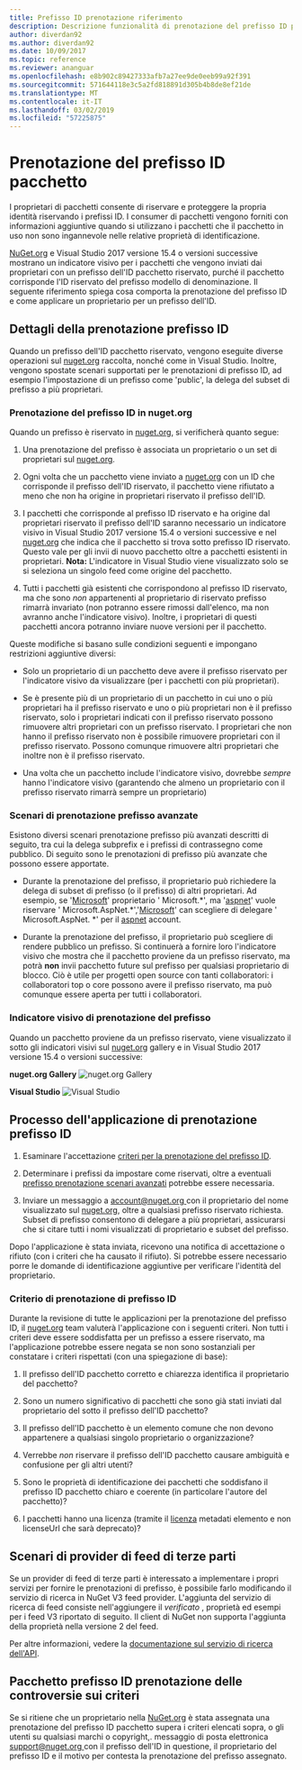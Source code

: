 ```yaml
---
title: Prefisso ID prenotazione riferimento
description: Descrizione funzionalità di prenotazione del prefisso ID pacchetto e Guida autore.
author: diverdan92
ms.author: diverdan92
ms.date: 10/09/2017
ms.topic: reference
ms.reviewer: ananguar
ms.openlocfilehash: e8b902c89427333afb7a27ee9de0eeb99a92f391
ms.sourcegitcommit: 571644118e3c5a2fd818891d305b4b8de8ef21de
ms.translationtype: MT
ms.contentlocale: it-IT
ms.lasthandoff: 03/02/2019
ms.locfileid: "57225875"
---
```

# <a name="package-id-prefix-reservation"></a>Prenotazione del prefisso ID pacchetto

I proprietari di pacchetti consente di riservare e proteggere la propria identità riservando i prefissi ID. I consumer di pacchetti vengono forniti con informazioni aggiuntive quando si utilizzano i pacchetti che il pacchetto in uso non sono ingannevole nelle relative proprietà di identificazione. 

[NuGet.org](https://www.nuget.org/) e Visual Studio 2017 versione 15.4 o versioni successive mostrano un indicatore visivo per i pacchetti che vengono inviati dai proprietari con un prefisso dell'ID pacchetto riservato, purché il pacchetto corrisponde l'ID riservato del prefisso modello di denominazione. Il seguente riferimento spiega cosa comporta la prenotazione del prefisso ID e come applicare un proprietario per un prefisso dell'ID.

## <a name="id-prefix-reservation-details"></a>Dettagli della prenotazione prefisso ID

Quando un prefisso dell'ID pacchetto riservato, vengono eseguite diverse operazioni sul [nuget.org](https://www.nuget.org/) raccolta, nonché come in Visual Studio. Inoltre, vengono spostate scenari supportati per le prenotazioni di prefisso ID, ad esempio l'impostazione di un prefisso come 'public', la delega del subset di prefisso a più proprietari.

### <a name="id-prefix-reservation-on-nugetorg"></a>Prenotazione del prefisso ID in nuget.org

Quando un prefisso è riservato in [nuget.org](https://www.nuget.org/), si verificherà quanto segue:

1. Una prenotazione del prefisso è associata un proprietario o un set di proprietari sul [nuget.org](https://www.nuget.org/).

1. Ogni volta che un pacchetto viene inviato a [nuget.org](https://www.nuget.org/) con un ID che corrisponde il prefisso dell'ID riservato, il pacchetto viene rifiutato a meno che non ha origine in proprietari riservato il prefisso dell'ID.

1. I pacchetti che corrisponde al prefisso ID riservato e ha origine dal proprietari riservato il prefisso dell'ID saranno necessario un indicatore visivo in Visual Studio 2017 versione 15.4 o versioni successive e nel [nuget.org](https://www.nuget.org/) che indica che il pacchetto si trova sotto prefisso ID riservato. Questo vale per gli invii di nuovo pacchetto oltre a pacchetti esistenti in proprietari. **Nota:** L'indicatore in Visual Studio viene visualizzato solo se si seleziona un singolo feed come origine del pacchetto.

1. Tutti i pacchetti già esistenti che corrispondono al prefisso ID riservato, ma che sono *non* appartenenti al proprietario di riservato prefisso rimarrà invariato (non potranno essere rimossi dall'elenco, ma non avranno anche l'indicatore visivo). Inoltre, i proprietari di questi pacchetti ancora potranno inviare nuove versioni per il pacchetto.

Queste modifiche si basano sulle condizioni seguenti e impongano restrizioni aggiuntive diversi:

- Solo un proprietario di un pacchetto deve avere il prefisso riservato per l'indicatore visivo da visualizzare (per i pacchetti con più proprietari).

- Se è presente più di un proprietario di un pacchetto in cui uno o più proprietari ha il prefisso riservato e uno o più proprietari non è il prefisso riservato, solo i proprietari indicati con il prefisso riservato possono rimuovere altri proprietari con un prefisso riservato. I proprietari che non hanno il prefisso riservato non è possibile rimuovere proprietari con il prefisso riservato. Possono comunque rimuovere altri proprietari che inoltre non è il prefisso riservato.

- Una volta che un pacchetto include l'indicatore visivo, dovrebbe *sempre* hanno l'indicatore visivo (garantendo che almeno un proprietario con il prefisso riservato rimarrà sempre un proprietario)

### <a name="advanced-prefix-reservation-scenarios"></a>Scenari di prenotazione prefisso avanzate

Esistono diversi scenari prenotazione prefisso più avanzati descritti di seguito, tra cui la delega subprefix e i prefissi di contrassegno come pubblico. Di seguito sono le prenotazioni di prefisso più avanzate che possono essere apportate. 

- Durante la prenotazione del prefisso, il proprietario può richiedere la delega di subset di prefisso (o il prefisso) di altri proprietari. Ad esempio, se '[Microsoft](https://www.nuget.org/profiles/microsoft)' proprietario ' Microsoft.\*', ma '[aspnet](https://www.nuget.org/profiles/aspnet)' vuole riservare ' Microsoft.AspNet.\*','[Microsoft](https://www.nuget.org/profiles/microsoft)' can scegliere di delegare ' Microsoft.AspNet. \*' per il [aspnet](https://www.nuget.org/profiles/aspnet) account.

- Durante la prenotazione del prefisso, il proprietario può scegliere di rendere pubblico un prefisso. Si continuerà a fornire loro l'indicatore visivo che mostra che il pacchetto proviene da un prefisso riservato, ma potrà **non** invii pacchetto future sul prefisso per qualsiasi proprietario di blocco. Ciò è utile per progetti open source con tanti collaboratori: i collaboratori top o core possono avere il prefisso riservato, ma può comunque essere aperta per tutti i collaboratori. 

### <a name="prefix-reservation-visual-indicator"></a>Indicatore visivo di prenotazione del prefisso

Quando un pacchetto proviene da un prefisso riservato, viene visualizzato il sotto gli indicatori visivi sul [nuget.org](https://www.nuget.org/) gallery e in Visual Studio 2017 versione 15.4 o versioni successive:

**nuget.org Gallery**
![nuget.org Gallery](media/nuget-gallery-reserved-prefix.png)

**Visual Studio**
![Visual Studio](media/visual-studio-reserved-prefix.png)

## <a name="id-prefix-reservation-application-process"></a>Processo dell'applicazione di prenotazione prefisso ID

1. Esaminare l'accettazione [criteri per la prenotazione del prefisso ID](#id-prefix-reservation-criteria).

2. Determinare i prefissi da impostare come riservati, oltre a eventuali [prefisso prenotazione scenari avanzati](#advanced-prefix-reservation-scenarios) potrebbe essere necessaria.

3. Inviare un messaggio a [ account@nuget.org ](mailto:account@nuget.org) con il proprietario del nome visualizzato sul [nuget.org](https://www.nuget.org/), oltre a qualsiasi prefisso riservato richiesta. Subset di prefisso consentono di delegare a più proprietari, assicurarsi che si citare tutti i nomi visualizzati di proprietario e subset del prefisso.

Dopo l'applicazione è stata inviata, ricevono una notifica di accettazione o rifiuto (con i criteri che ha causato il rifiuto). Si potrebbe essere necessario porre le domande di identificazione aggiuntive per verificare l'identità del proprietario.

### <a name="id-prefix-reservation-criteria"></a>Criterio di prenotazione di prefisso ID

Durante la revisione di tutte le applicazioni per la prenotazione del prefisso ID, il [nuget.org](https://www.nuget.org/) team valuterà l'applicazione con i seguenti criteri. Non tutti i criteri deve essere soddisfatta per un prefisso a essere riservato, ma l'applicazione potrebbe essere negata se non sono sostanziali per constatare i criteri rispettati (con una spiegazione di base):

1. Il prefisso dell'ID pacchetto corretto e chiarezza identifica il proprietario del pacchetto?

1. Sono un numero significativo di pacchetti che sono già stati inviati dal proprietario del sotto il prefisso dell'ID pacchetto?

1. Il prefisso dell'ID pacchetto è un elemento comune che non devono appartenere a qualsiasi singolo proprietario o organizzazione?

1. Verrebbe *non* riservare il prefisso dell'ID pacchetto causare ambiguità e confusione per gli altri utenti?

1. Sono le proprietà di identificazione dei pacchetti che soddisfano il prefisso ID pacchetto chiaro e coerente (in particolare l'autore del pacchetto)?

1. I pacchetti hanno una licenza (tramite il [licenza](https://docs.microsoft.com/en-us/nuget/reference/nuspec#license) metadati elemento e non licenseUrl che sarà deprecato)?

## <a name="third-party-feed-provider-scenarios"></a>Scenari di provider di feed di terze parti

Se un provider di feed di terze parti è interessato a implementare i propri servizi per fornire le prenotazioni di prefisso, è possibile farlo modificando il servizio di ricerca in NuGet V3 feed provider. L'aggiunta del servizio di ricerca di feed consiste nell'aggiungere il *verificato* , proprietà ed esempi per i feed V3 riportato di seguito. Il client di NuGet non supporta l'aggiunta della proprietà nella versione 2 del feed.

Per altre informazioni, vedere la [documentazione sul servizio di ricerca dell'API](../api/search-query-service-resource.md).

## <a name="package-id-prefix-reservation-dispute-policy"></a>Pacchetto prefisso ID prenotazione delle controversie sui criteri
Se si ritiene che un proprietario nella [NuGet.org](https://www.nuget.org) è stata assegnata una prenotazione del prefisso ID pacchetto supera i criteri elencati sopra, o gli utenti su qualsiasi marchi o copyright,. messaggio di posta elettronica [ support@nuget.org ](mailto:support@nuget.org)con il prefisso dell'ID in questione, il proprietario del prefisso ID e il motivo per contesta la prenotazione del prefisso assegnato.

